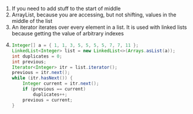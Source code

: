 1. If you need to add stuff to the start of middle
2. ArrayList, because you are accessing, but not shifting, values in the middle of the list
3. An iterator iterates over every element in a list. It is used with linked lists because getting the value of arbitrary indexes
4.  ```java
    Integer[] a = { 1, 1, 3, 5, 5, 5, 5, 7, 7, 11 };
    LinkedList<Integer> list = new LinkedList<>(Arrays.asList(a));
    int duplicates = 0;
    int previous;
    Iterator<Integer> itr = list.iterator();
    previous = itr.next();
    while (itr.hasNext()) {
        Integer current = itr.next();
        if (previous == current)
            duplicates++;
        previous = current;
    }
    ```
